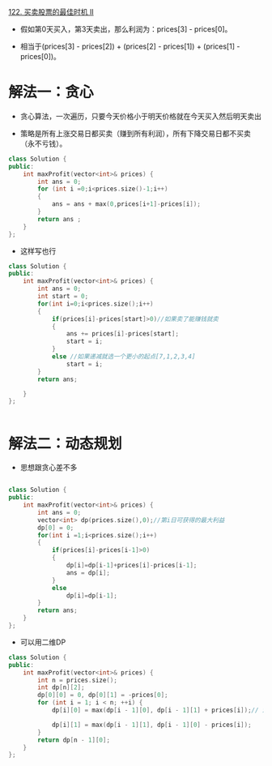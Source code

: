 [122. 买卖股票的最佳时机 II](https://leetcode-cn.com/problems/best-time-to-buy-and-sell-stock-ii/description/)


- 假如第0天买入，第3天卖出，那么利润为：prices[3] - prices[0]。

- 相当于(prices[3] - prices[2]) + (prices[2] - prices[1]) + (prices[1] - prices[0])。
# 解法一：贪心
- 贪心算法，一次遍历，只要今天价格小于明天价格就在今天买入然后明天卖出

- 策略是所有上涨交易日都买卖（赚到所有利润），所有下降交易日都不买卖（永不亏钱）。


```C++
class Solution {
public:
    int maxProfit(vector<int>& prices) {
        int ans = 0;
        for (int i =0;i<prices.size()-1;i++)
        {
            ans = ans + max(0,prices[i+1]-prices[i]);
        }
        return ans ;
    }
};
```
- 这样写也行
```c++
class Solution {
public:
    int maxProfit(vector<int>& prices) {
        int ans = 0;
        int start = 0;
        for(int i=0;i<prices.size();i++)
        {
            if(prices[i]-prices[start]>0)//如果卖了能赚钱就卖
            {
                ans += prices[i]-prices[start];
                start = i;
            }
            else //如果递减就选一个更小的起点[7,1,2,3,4]
                start = i;      
        }
        return ans;

    }
};



```
# 解法二：动态规划
- 思想跟贪心差不多
```c++

class Solution {
public:
    int maxProfit(vector<int>& prices) {
        int ans = 0;
        vector<int> dp(prices.size(),0);//第i日可获得的最大利益
        dp[0] = 0;
        for(int i =1;i<prices.size();i++) 
        {
            if(prices[i]-prices[i-1]>0)
            {
                dp[i]=dp[i-1]+prices[i]-prices[i-1];
                ans = dp[i];
            }
            else    
                dp[i]=dp[i-1];
        }
        return ans;
    }
};

```

- 可以用二维DP

```c++
class Solution {
public:
    int maxProfit(vector<int>& prices) {
        int n = prices.size();
        int dp[n][2];
        dp[0][0] = 0, dp[0][1] = -prices[0];
        for (int i = 1; i < n; ++i) {
            dp[i][0] = max(dp[i - 1][0], dp[i - 1][1] + prices[i]);// 注意这里是和121. 买卖股票的最佳时机唯一不同的地方。

            dp[i][1] = max(dp[i - 1][1], dp[i - 1][0] - prices[i]);
        }
        return dp[n - 1][0];
    }
};


```